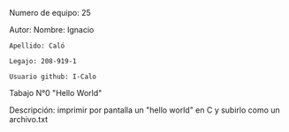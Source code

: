 Numero de equipo: 25

Autor: 
    Nombre: Ignacio
    
    Apellido: Caló
    
    Legajo: 208-919-1
    
    Usuario github: I-Calo

Tabajo N°0 "Hello World"

Descripción: imprimir por pantalla un "hello world" en C y subirlo como un archivo.txt
